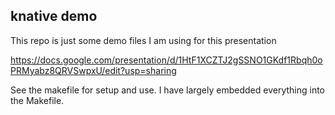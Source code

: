 ## knative demo

This repo is just some demo files I am using for this presentation

https://docs.google.com/presentation/d/1HtF1XCZTJ2gSSNO1GKdf1Rbqh0oPRMyabz8QRVSwpxU/edit?usp=sharing

See the makefile for setup and use.  I have largely embedded everything into the Makefile.

